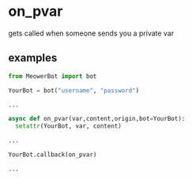 # on_pvar

gets called when someone sends you a private var

## examples


```py
from MeowerBot import bot

YourBot = bot("username", "password")

...

async def on_pvar(var,content,origin,bot=YourBot):
  setattr(YourBot, var, content)

...

YourBot.callback(on_pvar)

...

```